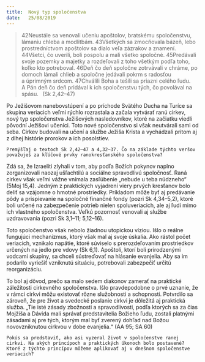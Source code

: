 ```yaml
---
title:  Nový typ spoločenstva
date:   25/08/2019
---
```


> <p></p>
> 42Neustále sa venovali učeniu apoštolov, bratskému spoločenstvu, lámaniu chleba a modlitbám. 43Všetkých sa zmocňovala bázeň, lebo prostredníctvom apoštolov sa dialo veľa zázrakov a znamení. 44Všetci, čo uverili, boli pospolu a mali všetko spoločné. 45Predávali svoje pozemky a majetky a rozdeľovali z toho všetkým podľa toho, koľko kto potreboval. 46Deň čo deň spoločne zotrvávali v chráme, po domoch lámali chlieb a spoločne jedávali pokrm s radosťou a úprimným srdcom. 47Chválili Boha a tešili sa priazni celého ľudu. A Pán deň čo deň pridával k ich spoločenstvu tých, čo povolával na spásu.  (Sk 2,42–47)

Po Ježišovom nanebovstúpení a po príchode Svätého Ducha na Turíce sa skupina veriacich veľmi rýchlo rozrastala a začala vytvárať ranú cirkev, nový typ spoločenstva Ježišových nasledovníkov, ktoré na začiatku viedli pôvodní Ježišovi učeníci. Toto nové spoločenstvo si však neutvárali sami od seba. Cirkev budovali na učení a službe Ježiša Krista a vychádzali pritom aj z dlhej histórie prorokov a ich posolstiev.

`Premýšľaj o textoch Sk 2,42–47 a 4,32–37. Čo na základe týchto veršov považuješ za kľúčové prvky ranokresťanského spoločenstva?`

Zdá sa, že Izraeliti zlyhali v tom, aby podľa Božích pokynov naplno zorganizovali naozaj ušľachtilú a sociálne spravodlivú spoločnosť. Raná cirkev však veľmi vážne vnímala zasľúbenie „nebude u teba núdzneho“ (5Moj 15,4). Jedným z praktických vyjadrení viery prvých kresťanov bolo deliť sa vzájomne o hmotné prostriedky. Príkladom môže byť aj predávanie pôdy a prispievanie na spoločné finančné fondy (pozri Sk 4,34–5,2), ktoré boli určené na zabezpečenie potrieb nielen spoluveriacich, ale aj ľudí mimo ich vlastného spoločenstva. Veľkú pozornosť venovali aj službe uzdravovania (pozri Sk 3,1–11; 5,12–16).

Toto spoločenstvo však nebolo žiadnou utopickou víziou. Išlo o reálne fungujúci mechanizmus, ktorý však mal aj svoje úskalia. Ako rástol počet veriacich, vznikalo napätie, ktoré súviselo s prerozdeľovaním prostriedkov určených na jedlo pre vdovy (Sk 6,1). Apoštoli, ktorí boli prirodzenými vodcami skupiny, sa chceli sústreďovať na hlásanie evanjelia. Aby sa im podarilo vyriešiť vzniknutú situáciu, potrebovali zabezpečiť určitú reorganizáciu.

To bol aj dôvod, prečo sa malo sedem diakonov zamerať na praktické záležitosti cirkevného spoločenstva. Išlo pravdepodobne o prvé uznanie, že v rámci cirkvi môžu existovať rôzne služobnosti a schopnosti. Potvrdilo sa zároveň, že pre život a svedecké poslanie cirkvi je dôležitá aj praktická služba. „Tie isté zásady zbožnosti a spravodlivosti, podľa ktorých sa za čias Mojžiša a Dávida mali správať predstavitelia Božieho ľudu, zostali platnými zásadami aj pre tých, ktorým mal byť zverený dohľad nad Božou novovzniknutou cirkvou v dobe evanjelia.“ (AA 95; SA 60)

`Pokús sa predstaviť, ako asi vyzeral život v spoločenstve ranej cirkvi. Na akých princípoch a praktických úkonoch bolo postavené? Ktoré z týchto princípov môžeme aplikovať aj v dnešnom spoločenstve veriacich?`